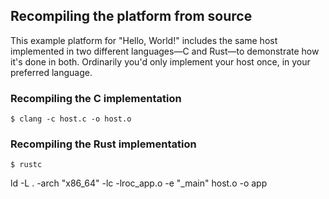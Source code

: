 ## Recompiling the platform from source

This example platform for "Hello, World!" includes the same host implemented
in two different languages—C and Rust—to demonstrate how it's done in both.
Ordinarily you'd only implement your host once, in your preferred language.


### Recompiling the C implementation

```shell
$ clang -c host.c -o host.o 
```

### Recompiling the Rust implementation

```shell
$ rustc
```

ld -L . -arch "x86_64" -lc -lroc_app.o -e "_main" host.o -o app
